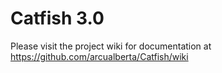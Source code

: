 # Catfish 3.0

Please visit the project wiki for documentation at https://github.com/arcualberta/Catfish/wiki


   
   
   
  



